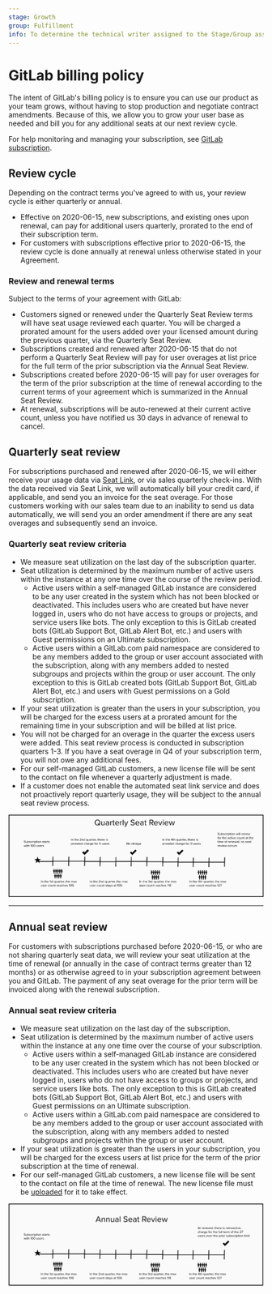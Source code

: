 ```yaml
---
stage: Growth
group: Fulfillment
info: To determine the technical writer assigned to the Stage/Group associated with this page, see https://about.gitlab.com/handbook/engineering/ux/technical-writing/#designated-technical-writers
---
```


# GitLab billing policy

The intent of GitLab's billing policy is to ensure you can use our product as your team grows,
without having to stop production and negotiate contract amendments. Because of this, we allow you
to grow your user base as needed and bill you for any additional seats at our next review cycle.

For help monitoring and managing your subscription, see [GitLab subscription](index.md).

## Review cycle

Depending on the contract terms you've agreed to with us, your review cycle is either quarterly or
annual.

- Effective on 2020-06-15, new subscriptions, and existing ones upon renewal, can pay for additional
users quarterly, prorated to the end of their subscription term.
- For customers with subscriptions effective prior to 2020-06-15, the review cycle is done annually at
renewal unless otherwise stated in your Agreement.

### Review and renewal terms

Subject to the terms of your agreement with GitLab:

- Customers signed or renewed under the Quarterly Seat Review terms will have seat usage reviewed
each quarter. You will be charged a prorated amount for the users added over your licensed amount
during the previous quarter, via the Quarterly Seat Review.
- Subscriptions created and renewed after 2020-06-15 that do not perform a Quarterly Seat Review
will pay for user overages at list price for the full term of the prior subscription via the Annual
Seat Review.
- Subscriptions created before 2020-06-15 will pay for user overages for the term of the prior
subscription at the time of renewal according to the current terms of your agreement which is
summarized in the Annual Seat Review.
- At renewal, subscriptions will be auto-renewed at their current active count, unless you have
notified us 30 days in advance of renewal to cancel.

## Quarterly seat review

For subscriptions purchased and renewed after 2020-06-15, we will either receive your usage data via
[Seat Link](index.md#seat-link), or via sales quarterly check-ins. With the data received via Seat
Link, we will automatically bill your credit card, if applicable, and send you an invoice for the
seat overage. For those customers working with our sales team due to an inability to send us data
automatically, we will send you an order amendment if there are any seat overages and subsequently
send an invoice.

### Quarterly seat review criteria

- We measure seat utilization on the last day of the subscription quarter.
- Seat utilization is determined by the maximum number of active users within the instance at any one time over the course of the review period.
  - Active users within a self-managed GitLab instance are considered to be any user created in the
    system which has not been blocked or deactivated. This includes users who are created but have
    never logged in, users who do not have access to groups or projects, and service users like
    bots. The only exception to this is GitLab created bots (GitLab Support Bot, GitLab Alert Bot,
    etc.) and users with Guest permissions on an Ultimate subscription.
  - Active users within a GitLab.com paid namespace are considered to be any members added to the
    group or user account associated with the subscription, along with any members added to nested
    subgroups and projects within the group or user account. The only exception to this is GitLab
    created bots (GitLab Support Bot, GitLab Alert Bot, etc.) and users with Guest permissions on a
    Gold subscription.
- If your seat utilization is greater than the users in your subscription, you will be charged for
  the excess users at a prorated amount for the remaining time in your subscription and will be
  billed at list price.
- You will not be charged for an overage in the quarter the excess users were added. This seat
  review process is conducted in subscription quarters 1-3. If you have a seat overage in Q4 of your
  subscription term, you will not owe any additional fees.
- For our self-managed GitLab customers, a new license file will be sent to the contact on file
  whenever a quarterly adjustment is made.
- If a customer does not enable the automated seat link service and does not proactively report
  quarterly usage, they will be subject to the annual seat review process.

![Example Quarterly Seat Review counting of users](img/quarterly_seat_review.png)

---

## Annual seat review

For customers with subscriptions purchased before 2020-06-15, or who are not sharing quarterly seat data, we will review your seat utilization at the time of renewal (or annually in the case of contract terms greater than 12 months) or as otherwise agreed to in your subscription agreement between you and GitLab. The payment of any seat overage for the prior term will be invoiced along with the renewal subscription.

### Annual seat review criteria

- We measure seat utilization on the last day of the subscription.
- Seat utilization is determined by the maximum number of active users within the instance at any
  one time over the course of your subscription.
  - Active users within a self-managed GitLab instance are considered to be any user created in the
    system which has not been blocked or deactivated. This includes users who are created but have
    never logged in, users who do not have access to groups or projects, and service users like
    bots. The only exception to this is GitLab created bots (GitLab Support Bot, GitLab Alert Bot,
    etc.) and users with Guest permissions on an Ultimate subscription.
  - Active users within a GitLab.com paid namespace are considered to be any members added to the
    group or user account associated with the subscription, along with any members added to nested
    subgroups and projects within the group or user account.
- If your seat utilization is greater than the users in your subscription, you will be charged for
  the excess users at list price for the term of the prior subscription at the time of renewal.
- For our self-managed GitLab customers, a new license file will be sent to the contact on file at
  the time of renewal. The new license file must be [uploaded](../user/admin_area/license.md#uploading-your-license) for it to take effect.

![Example Annual Seat Review counting of users](img/annual_seat_review.png)
